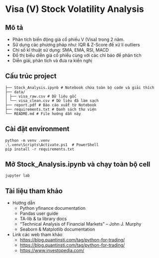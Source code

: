 # Visa (V) Stock Volatility Analysis

## Mô tả
- Phân tích biến động giá cổ phiếu V (Visa) trong 2 năm.
- Sử dụng các phương pháp như: IQR & Z-Score để xử lí outliers
- Chỉ số kĩ thuật sử dụng: SMA, EMA, RSI, MACD
- Đồ thị biểu diễn giá cổ phiếu cùng với các chỉ báo để phân tích
- Diễn giải, phân tích và đưa ra kiến nghị

## Cấu trúc project
    ├── Stock_Analysis.ipynb # Notebook chứa toàn bộ code và giải thích
    ├── data/
    │ ├── visa_raw.csv # Dữ liệu gốc
    │ └── visa_clean.csv # Dữ liệu đã làm sạch
    ├── report.pdf # Báo cáo xuất từ Notebook
    ├── requirements.txt # Danh sách thư viện
    └── README.md # File hướng dẫn này


## Cài đặt environment

    python -m venv .venv
    .\.venv\Scripts\Activate.ps1  # PowerShell
    pip install -r requirements.txt

## Mở Stock_Analysis.ipynb và chạy toàn bộ cell
    jupyter lab

## Tài liệu tham khảo

- Hướng dẫn
    - Python yfinance documentation
    - Pandas user guide
    - TA-lib & ta library docs
    - “Technical Analysis of Financial Markets” – John J. Murphy
    - Seaborn & Matplotlib documentation
- Link các web tham khảo
    - https://blog.quantinsti.com/tag/python-for-trading/
    - https://blog.quantinsti.com/tag/python-for-trading/
    - https://www.investopedia.com/
